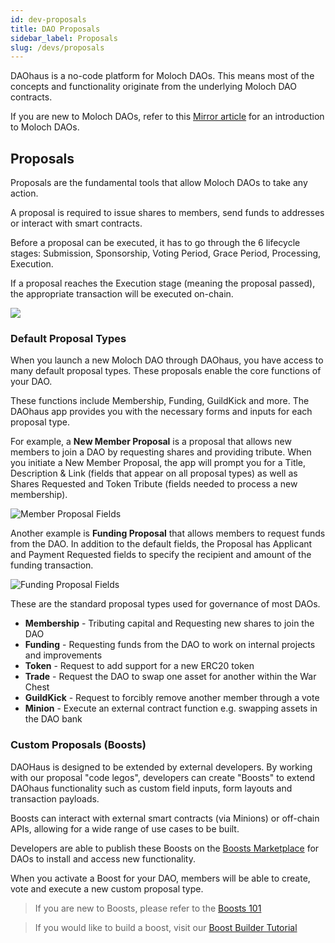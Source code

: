 ```yaml
---
id: dev-proposals
title: DAO Proposals
sidebar_label: Proposals
slug: /devs/proposals
---
```


DAOhaus is a no-code platform for Moloch DAOs. This means most of the concepts and functionality originate from the underlying Moloch DAO contracts. 

If you are new to Moloch DAOs, refer to this [Mirror article](https://daohaus.mirror.xyz/U_JQtheSzdpRFqQwf9Ow3LgLNG0WMZ6ibAyrjWDu_fc) for an introduction to Moloch DAOs.

## Proposals

Proposals are the fundamental tools that allow Moloch DAOs to take any action.  

A proposal is required to issue shares to members, send funds to addresses or interact with smart contracts. 

Before a proposal can be executed, it has to go through the 6 lifecycle stages: Submission, Sponsorship, Voting Period, Grace Period, Processing, Execution.  

If a proposal reaches the Execution stage (meaning the proposal passed), the appropriate transaction will be executed on-chain.

![](https://i.imgur.com/arVqE4x.png)

### Default Proposal Types

When you launch a new Moloch DAO through DAOhaus, you have access to many default proposal types. These proposals enable the core functions of your DAO. 

These functions include Membership, Funding, GuildKick and more. The DAOhaus app provides you with the necessary forms and inputs for each proposal type.

For example, a **New Member Proposal** is a proposal that allows new members to join a DAO by requesting shares and providing tribute.  When you initiate a New Member Proposal, the app will prompt you for a Title, Description & Link (fields that appear on all proposal types) as well as Shares Requested and Token Tribute (fields needed to process a new membership).

![Member Proposal Fields](https://daohaus.club/img/member_proposal.png)

Another example is **Funding Proposal** that allows members to request funds from the DAO. In addition to the default fields, the Proposal has Applicant and Payment Requested fields to specify the recipient and amount of the funding transaction.

![Funding Proposal Fields](https://daohaus.club/img/funding_proposal.png)

These are the standard proposal types used for governance of most DAOs.
* **Membership** - Tributing capital and Requesting new shares to join the DAO
* **Funding** - Requesting funds from the DAO to work on internal projects and improvements
* **Token** - Request to add support for a new ERC20 token
* **Trade** - Request the DAO to swap one asset for another within the War Chest
* **GuildKick** - Request to forcibly remove another member through a vote
* **Minion** - Execute an external contract function e.g. swapping assets in the DAO bank


### Custom Proposals (Boosts)

DAOHaus is designed to be extended by external developers. By working with our proposal "code legos", developers can create "Boosts" to extend DAOhaus functionality  such as custom field inputs, form layouts and transaction payloads. 

Boosts can interact with external smart contracts (via Minions) or off-chain APIs, allowing for a wide range of use cases to be built.

Developers are able to publish these Boosts on the [Boosts Marketplace](https://daohaus.club/docs/users/boosts/installing-boosts) for DAOs to install and access new functionality. 

When you activate a Boost for your DAO, members will be able to create, vote and execute a new custom proposal type. 

> If you are new to Boosts, please refer to the [Boosts 101](/docs/users/boosts)

> If you would like to build a boost, visit our [Boost Builder Tutorial](/docs/devs/build-a-boost)